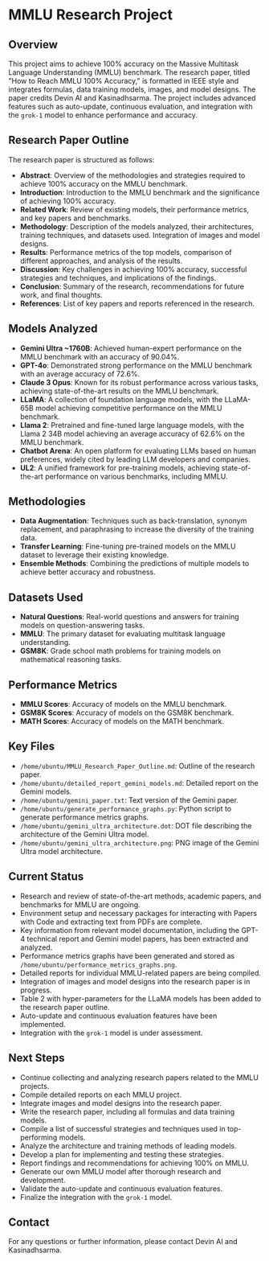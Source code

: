 # MMLU Research Project

## Overview
This project aims to achieve 100% accuracy on the Massive Multitask Language Understanding (MMLU) benchmark. The research paper, titled "How to Reach MMLU 100% Accuracy," is formatted in IEEE style and integrates formulas, data training models, images, and model designs. The paper credits Devin AI and Kasinadhsarma. The project includes advanced features such as auto-update, continuous evaluation, and integration with the `grok-1` model to enhance performance and accuracy.

## Research Paper Outline
The research paper is structured as follows:
- **Abstract**: Overview of the methodologies and strategies required to achieve 100% accuracy on the MMLU benchmark.
- **Introduction**: Introduction to the MMLU benchmark and the significance of achieving 100% accuracy.
- **Related Work**: Review of existing models, their performance metrics, and key papers and benchmarks.
- **Methodology**: Description of the models analyzed, their architectures, training techniques, and datasets used. Integration of images and model designs.
- **Results**: Performance metrics of the top models, comparison of different approaches, and analysis of the results.
- **Discussion**: Key challenges in achieving 100% accuracy, successful strategies and techniques, and implications of the findings.
- **Conclusion**: Summary of the research, recommendations for future work, and final thoughts.
- **References**: List of key papers and reports referenced in the research.

## Models Analyzed
- **Gemini Ultra ~1760B**: Achieved human-expert performance on the MMLU benchmark with an accuracy of 90.04%.
- **GPT-4o**: Demonstrated strong performance on the MMLU benchmark with an average accuracy of 72.6%.
- **Claude 3 Opus**: Known for its robust performance across various tasks, achieving state-of-the-art results on the MMLU benchmark.
- **LLaMA**: A collection of foundation language models, with the LLaMA-65B model achieving competitive performance on the MMLU benchmark.
- **Llama 2**: Pretrained and fine-tuned large language models, with the Llama 2 34B model achieving an average accuracy of 62.6% on the MMLU benchmark.
- **Chatbot Arena**: An open platform for evaluating LLMs based on human preferences, widely cited by leading LLM developers and companies.
- **UL2**: A unified framework for pre-training models, achieving state-of-the-art performance on various benchmarks, including MMLU.

## Methodologies
- **Data Augmentation**: Techniques such as back-translation, synonym replacement, and paraphrasing to increase the diversity of the training data.
- **Transfer Learning**: Fine-tuning pre-trained models on the MMLU dataset to leverage their existing knowledge.
- **Ensemble Methods**: Combining the predictions of multiple models to achieve better accuracy and robustness.

## Datasets Used
- **Natural Questions**: Real-world questions and answers for training models on question-answering tasks.
- **MMLU**: The primary dataset for evaluating multitask language understanding.
- **GSM8K**: Grade school math problems for training models on mathematical reasoning tasks.

## Performance Metrics
- **MMLU Scores**: Accuracy of models on the MMLU benchmark.
- **GSM8K Scores**: Accuracy of models on the GSM8K benchmark.
- **MATH Scores**: Accuracy of models on the MATH benchmark.

## Key Files
- `/home/ubuntu/MMLU_Research_Paper_Outline.md`: Outline of the research paper.
- `/home/ubuntu/detailed_report_gemini_models.md`: Detailed report on the Gemini models.
- `/home/ubuntu/gemini_paper.txt`: Text version of the Gemini paper.
- `/home/ubuntu/generate_performance_graphs.py`: Python script to generate performance metrics graphs.
- `/home/ubuntu/gemini_ultra_architecture.dot`: DOT file describing the architecture of the Gemini Ultra model.
- `/home/ubuntu/gemini_ultra_architecture.png`: PNG image of the Gemini Ultra model architecture.

## Current Status
- Research and review of state-of-the-art methods, academic papers, and benchmarks for MMLU are ongoing.
- Environment setup and necessary packages for interacting with Papers with Code and extracting text from PDFs are complete.
- Key information from relevant model documentation, including the GPT-4 technical report and Gemini model papers, has been extracted and analyzed.
- Performance metrics graphs have been generated and stored as `/home/ubuntu/performance_metrics_graphs.png`.
- Detailed reports for individual MMLU-related papers are being compiled.
- Integration of images and model designs into the research paper is in progress.
- Table 2 with hyper-parameters for the LLaMA models has been added to the research paper outline.
- Auto-update and continuous evaluation features have been implemented.
- Integration with the `grok-1` model is under assessment.

## Next Steps
- Continue collecting and analyzing research papers related to the MMLU projects.
- Compile detailed reports on each MMLU project.
- Integrate images and model designs into the research paper.
- Write the research paper, including all formulas and data training models.
- Compile a list of successful strategies and techniques used in top-performing models.
- Analyze the architecture and training methods of leading models.
- Develop a plan for implementing and testing these strategies.
- Report findings and recommendations for achieving 100% on MMLU.
- Generate our own MMLU model after thorough research and development.
- Validate the auto-update and continuous evaluation features.
- Finalize the integration with the `grok-1` model.

## Contact
For any questions or further information, please contact Devin AI and Kasinadhsarma.
